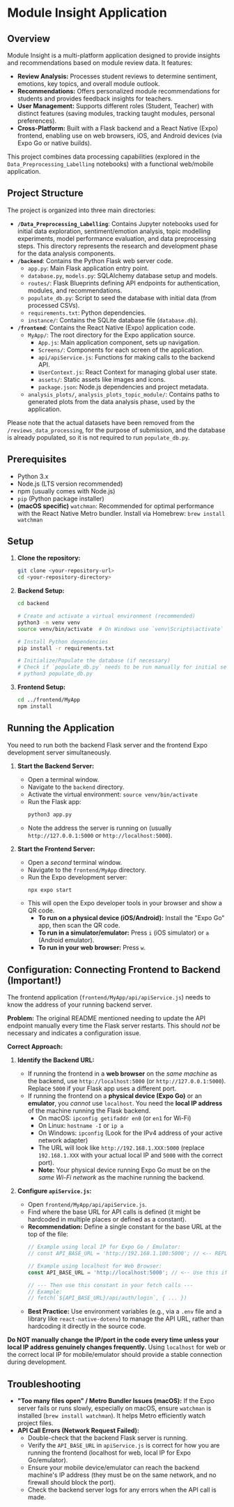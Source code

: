 # Module Insight Application

## Overview

Module Insight is a multi-platform application designed to provide insights and recommendations based on module review data. It features:

*   **Review Analysis:** Processes student reviews to determine sentiment, emotions, key topics, and overall module outlook.
*   **Recommendations:** Offers personalized module recommendations for students and provides feedback insights for teachers.
*   **User Management:** Supports different roles (Student, Teacher) with distinct features (saving modules, tracking taught modules, personal preferences).
*   **Cross-Platform:** Built with a Flask backend and a React Native (Expo) frontend, enabling use on web browsers, iOS, and Android devices (via Expo Go or native builds).

This project combines data processing capabilities (explored in the `Data_Preprocessing_Labelling` notebooks) with a functional web/mobile application.

## Project Structure

The project is organized into three main directories:

*   **`/Data_Preprocessing_Labelling`**: Contains Jupyter notebooks used for initial data exploration, sentiment/emotion analysis, topic modelling experiments, model performance evaluation, and data preprocessing steps. This directory represents the research and development phase for the data analysis components.
*   **`/backend`**: Contains the Python Flask web server code.
    *   `app.py`: Main Flask application entry point.
    *   `database.py`, `models.py`: SQLAlchemy database setup and models.
    *   `routes/`: Flask Blueprints defining API endpoints for authentication, modules, and recommendations.
    *   `populate_db.py`: Script to seed the database with initial data (from processed CSVs).
    *   `requirements.txt`: Python dependencies.
    *   `instance/`: Contains the SQLite database file (`database.db`).
*   **`/frontend`**: Contains the React Native (Expo) application code.
    *   `MyApp/`: The root directory for the Expo application source.
        *   `App.js`: Main application component, sets up navigation.
        *   `Screens/`: Components for each screen of the application.
        *   `api/apiService.js`: Functions for making calls to the backend API.
        *   `UserContext.js`: React Context for managing global user state.
        *   `assets/`: Static assets like images and icons.
        *   `package.json`: Node.js dependencies and project metadata.
    *   `analysis_plots/`, `analysis_plots_topic_module/`: Contains paths to generated plots from the data analysis phase, used by the application.

Please note that the actual datasets have been removed from the `/reviews_data_processing`, for the purpose of submission, and the database is already populated, so it is not required to run `populate_db.py`.

## Prerequisites

*   Python 3.x
*   Node.js (LTS version recommended)
*   npm (usually comes with Node.js)
*   `pip` (Python package installer)
*   **(macOS specific)** `watchman`: Recommended for optimal performance with the React Native Metro bundler. Install via Homebrew: `brew install watchman`

## Setup

1.  **Clone the repository:**
    ```bash
    git clone <your-repository-url>
    cd <your-repository-directory>
    ```

2.  **Backend Setup:**
    ```bash
    cd backend

    # Create and activate a virtual environment (recommended)
    python3 -m venv venv
    source venv/bin/activate  # On Windows use `venv\Scripts\activate`

    # Install Python dependencies
    pip install -r requirements.txt

    # Initialize/Populate the database (if necessary)
    # Check if `populate_db.py` needs to be run manually for initial setup.
    # python3 populate_db.py
    ```

3.  **Frontend Setup:**
    ```bash
    cd ../frontend/MyApp
    npm install
    ```

## Running the Application

You need to run both the backend Flask server and the frontend Expo development server simultaneously.

1.  **Start the Backend Server:**
    *   Open a terminal window.
    *   Navigate to the `backend` directory.
    *   Activate the virtual environment: `source venv/bin/activate`
    *   Run the Flask app:
        ```bash
        python3 app.py
        ```
    *   Note the address the server is running on (usually `http://127.0.0.1:5000` or `http://localhost:5000`).

2.  **Start the Frontend Server:**
    *   Open a *second* terminal window.
    *   Navigate to the `frontend/MyApp` directory.
    *   Run the Expo development server:
        ```bash
        npx expo start
        ```
    *   This will open the Expo developer tools in your browser and show a QR code.
        *   **To run on a physical device (iOS/Android):** Install the "Expo Go" app, then scan the QR code.
        *   **To run in a simulator/emulator:** Press `i` (iOS simulator) or `a` (Android emulator).
        *   **To run in your web browser:** Press `w`.

## Configuration: Connecting Frontend to Backend (Important!)

The frontend application (`frontend/MyApp/api/apiService.js`) needs to know the address of your running backend server.

**Problem:** The original README mentioned needing to update the API endpoint manually every time the Flask server restarts. This should *not* be necessary and indicates a configuration issue.

**Correct Approach:**

1.  **Identify the Backend URL:**
    *   If running the frontend in a **web browser** on the *same machine* as the backend, use `http://localhost:5000` (or `http://127.0.0.1:5000`). Replace `5000` if your Flask app uses a different port.
    *   If running the frontend on a **physical device (Expo Go)** or an **emulator**, you *cannot* use `localhost`. You need the **local IP address** of the machine running the Flask backend.
        *   On macOS: `ipconfig getifaddr en0` (or `en1` for Wi-Fi)
        *   On Linux: `hostname -I` or `ip a`
        *   On Windows: `ipconfig` (Look for the IPv4 address of your active network adapter)
        *   The URL will look like `http://192.168.1.XXX:5000` (replace `192.168.1.XXX` with your actual local IP and `5000` with the correct port).
        *   **Note:** Your physical device running Expo Go must be on the *same Wi-Fi network* as the machine running the backend.

2.  **Configure `apiService.js`:**
    *   Open `frontend/MyApp/api/apiService.js`.
    *   Find where the base URL for API calls is defined (it might be hardcoded in multiple places or defined as a constant).
    *   **Recommendation:** Define a single constant for the base URL at the top of the file:
        ```javascript
        // Example using local IP for Expo Go / Emulator:
        // const API_BASE_URL = 'http://192.168.1.100:5000'; // <-- REPLACE with your actual local IP and port

        // Example using localhost for Web Browser:
        const API_BASE_URL = 'http://localhost:5000'; // <-- Use this if running frontend in web browser on same machine

        // --- Then use this constant in your fetch calls ---
        // Example:
        // fetch(`${API_BASE_URL}/api/auth/login`, { ... })
        ```
    *   **Best Practice:** Use environment variables (e.g., via a `.env` file and a library like `react-native-dotenv`) to manage the API URL, rather than hardcoding it directly in the source code.

**Do NOT manually change the IP/port in the code every time unless your local IP address genuinely changes frequently.** Using `localhost` for web or the correct local IP for mobile/emulator should provide a stable connection during development.

## Troubleshooting

*   **"Too many files open" / Metro Bundler Issues (macOS):** If the Expo server fails or runs slowly, especially on macOS, ensure `watchman` is installed (`brew install watchman`). It helps Metro efficiently watch project files.
*   **API Call Errors (Network Request Failed):**
    *   Double-check that the backend Flask server is running.
    *   Verify the `API_BASE_URL` in `apiService.js` is correct for how you are running the frontend (localhost for web, local IP for Expo Go/emulator).
    *   Ensure your mobile device/emulator can reach the backend machine's IP address (they must be on the same network, and no firewall should block the port).
    *   Check the backend server logs for any errors when the API call is made.